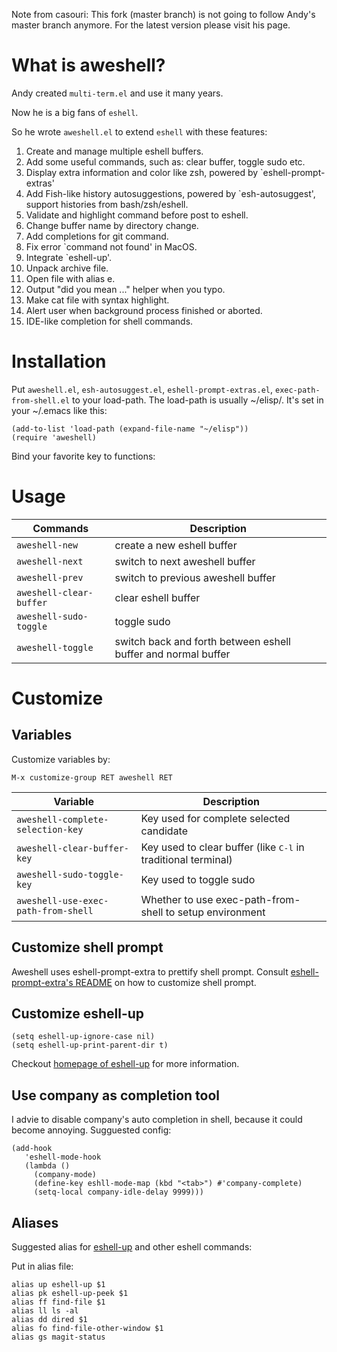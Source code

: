 Note from casouri: This fork (master branch) is not going to follow Andy's master branch anymore. For the latest version please visit his page.

# What is aweshell?

Andy created `multi-term.el` and use it many years.

Now he is a big fans of `eshell`.

So he wrote `aweshell.el` to extend `eshell` with these features:

1. Create and manage multiple eshell buffers.
2. Add some useful commands, such as: clear buffer, toggle sudo etc.
3. Display extra information and color like zsh, powered by `eshell-prompt-extras'
4. Add Fish-like history autosuggestions, powered by `esh-autosuggest', support histories from bash/zsh/eshell.
5. Validate and highlight command before post to eshell.
6. Change buffer name by directory change.
7. Add completions for git command.
8. Fix error `command not found' in MacOS.
9. Integrate `eshell-up'.
10. Unpack archive file.
11. Open file with alias e.
12. Output "did you mean ..." helper when you typo.
13. Make cat file with syntax highlight.
14. Alert user when background process finished or aborted.
15. IDE-like completion for shell commands.

# Installation

Put `aweshell.el`, `esh-autosuggest.el`, `eshell-prompt-extras.el`, `exec-path-from-shell.el` to your load-path.
The load-path is usually ~/elisp/.
It's set in your ~/.emacs like this:
```emacs-lisp
(add-to-list 'load-path (expand-file-name "~/elisp"))
(require 'aweshell)
```

Bind your favorite key to functions:

# Usage

| Commands                | Description                                                   |
|-------------------------|---------------------------------------------------------------|
| `aweshell-new`          | create a new eshell buffer                                    |
| `aweshell-next`         | switch to next aweshell buffer                                |
| `aweshell-prev`         | switch to previous aweshell buffer                            |
| `aweshell-clear-buffer` | clear eshell buffer                                           |
| `aweshell-sudo-toggle`  | toggle sudo                                                   |
| `aweshell-toggle`       | switch back and forth between eshell buffer and normal buffer |


# Customize

## Variables

Customize variables  by:
```emacs-lisp
M-x customize-group RET aweshell RET
```

| Variable                            | Description                                                            |
|-------------------------------------|------------------------------------------------------------------------|
| `aweshell-complete-selection-key`   | Key used for complete selected candidate                               |
| `aweshell-clear-buffer-key`         | Key used to clear buffer (like <kbd>C-l</kbd> in traditional terminal) |
| `aweshell-sudo-toggle-key`          | Key used to toggle sudo                                                |
| `aweshell-use-exec-path-from-shell` | Whether to use exec-path-from-shell to setup environment               |

## Customize shell prompt

Aweshell uses eshell-prompt-extra to prettify shell prompt.
Consult [eshell-prompt-extra's README](https://github.com/kaihaosw/eshell-prompt-extras#themes) on how to customize shell prompt.

## Customize eshell-up

```emacs-lisp
(setq eshell-up-ignore-case nil)
(setq eshell-up-print-parent-dir t)
```

Checkout [homepage of eshell-up](https://github.com/peterwvj/eshell-up) for more information.


## Use company as completion tool
I advie to disable company's auto completion in shell, because it could become annoying. Sugguested config:
```emacs-lisp
(add-hook
   'eshell-mode-hook
   (lambda ()
     (company-mode)
     (define-key eshll-mode-map (kbd "<tab>") #'company-complete)
     (setq-local company-idle-delay 9999)))
```

## Aliases

Suggested alias for [eshell-up](https://github.com/peterwvj/eshell-up) and other eshell commands:

Put in alias file:
```
alias up eshell-up $1
alias pk eshell-up-peek $1
alias ff find-file $1
alias ll ls -al
alias dd dired $1
alias fo find-file-other-window $1
alias gs magit-status
```
